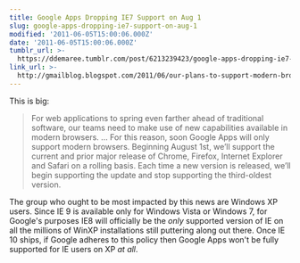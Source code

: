 ```yaml
---
title: Google Apps Dropping IE7 Support on Aug 1
slug: google-apps-dropping-ie7-support-on-aug-1
modified: '2011-06-05T15:00:06.000Z'
date: '2011-06-05T15:00:06.000Z'
tumblr_url: >-
  https://ddemaree.tumblr.com/post/6213239423/google-apps-dropping-ie7-support-on-aug-1
link_url: >-
  http://gmailblog.blogspot.com/2011/06/our-plans-to-support-modern-browsers.html
---
```

This is big:

> For web applications to spring even farther ahead of traditional software, our teams need to make use of new capabilities available in modern browsers. … For this reason, soon Google Apps will only support modern browsers. Beginning August 1st, we’ll support the current and prior major release of Chrome, Firefox, Internet Explorer and Safari on a rolling basis. Each time a new version is released, we’ll begin supporting the update and stop supporting the third-oldest version.

The group who ought to be most impacted by this news are Windows XP users. Since IE 9 is available only for Windows Vista or Windows 7, for Google's purposes IE8 will officially be the _only_ supported version of IE on all the millions of WinXP installations still puttering along out there. Once IE 10 ships, if Google adheres to this policy then Google Apps won't be fully supported for IE users on XP _at all_.
